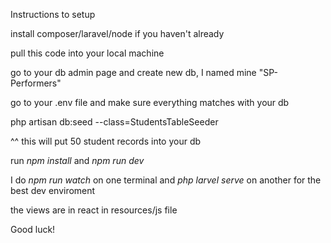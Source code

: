 Instructions to setup 

install composer/laravel/node if you haven't already

pull this code into your local machine

go to your db admin page and create new db, I named mine "SP-Performers"

go to your .env file and make sure everything matches with your db 

php artisan db:seed --class=StudentsTableSeeder

^^ this will put 50 student records into your db

run <i>npm install</i> and <i>npm run dev</i>

I do <i>npm run watch</i> on one terminal and <i>php larvel serve</i> on another for the best dev enviroment 

the views are in react in resources/js file

Good luck!